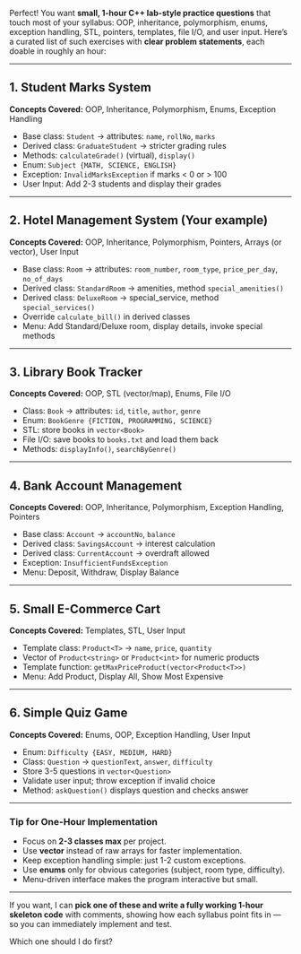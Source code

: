 Perfect! You want **small, 1-hour C++ lab-style practice questions** that touch most of your syllabus: OOP, inheritance, polymorphism, enums, exception handling, STL, pointers, templates, file I/O, and user input. Here’s a curated list of such exercises with **clear problem statements**, each doable in roughly an hour:

---

## **1. Student Marks System**

**Concepts Covered:** OOP, Inheritance, Polymorphism, Enums, Exception Handling

* Base class: `Student` → attributes: `name`, `rollNo`, `marks`
* Derived class: `GraduateStudent` → stricter grading rules
* Methods: `calculateGrade()` (virtual), `display()`
* Enum: `Subject {MATH, SCIENCE, ENGLISH}`
* Exception: `InvalidMarksException` if marks < 0 or > 100
* User Input: Add 2-3 students and display their grades

---

## **2. Hotel Management System** (Your example)

**Concepts Covered:** OOP, Inheritance, Polymorphism, Pointers, Arrays (or vector), User Input

* Base class: `Room` → attributes: `room_number`, `room_type`, `price_per_day`, `no_of_days`
* Derived class: `StandardRoom` → amenities, method `special_amenities()`
* Derived class: `DeluxeRoom` → special_service, method `special_services()`
* Override `calculate_bill()` in derived classes
* Menu: Add Standard/Deluxe room, display details, invoke special methods

---

## **3. Library Book Tracker**

**Concepts Covered:** OOP, STL (vector/map), Enums, File I/O

* Class: `Book` → attributes: `id`, `title`, `author`, `genre`
* Enum: `BookGenre {FICTION, PROGRAMMING, SCIENCE}`
* STL: store books in `vector<Book>`
* File I/O: save books to `books.txt` and load them back
* Methods: `displayInfo()`, `searchByGenre()`

---

## **4. Bank Account Management**

**Concepts Covered:** OOP, Inheritance, Polymorphism, Exception Handling, Pointers

* Base class: `Account` → `accountNo`, `balance`
* Derived class: `SavingsAccount` → interest calculation
* Derived class: `CurrentAccount` → overdraft allowed
* Exception: `InsufficientFundsException`
* Menu: Deposit, Withdraw, Display Balance

---

## **5. Small E-Commerce Cart**

**Concepts Covered:** Templates, STL, User Input

* Template class: `Product<T>` → `name`, `price`, `quantity`
* Vector of `Product<string>` or `Product<int>` for numeric products
* Template function: `getMaxPriceProduct(vector<Product<T>>)`
* Menu: Add Product, Display All, Show Most Expensive

---

## **6. Simple Quiz Game**

**Concepts Covered:** Enums, OOP, Exception Handling, User Input

* Enum: `Difficulty {EASY, MEDIUM, HARD}`
* Class: `Question` → `questionText`, `answer`, `difficulty`
* Store 3-5 questions in `vector<Question>`
* Validate user input; throw exception if invalid choice
* Method: `askQuestion()` displays question and checks answer

---

### **Tip for One-Hour Implementation**

* Focus on **2-3 classes max** per project.
* Use **vector** instead of raw arrays for faster implementation.
* Keep exception handling simple: just 1-2 custom exceptions.
* Use **enums** only for obvious categories (subject, room type, difficulty).
* Menu-driven interface makes the program interactive but small.

---

If you want, I can **pick one of these and write a fully working 1-hour skeleton code** with comments, showing how each syllabus point fits in — so you can immediately implement and test.

Which one should I do first?
